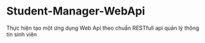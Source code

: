 # Student-Manager-WebApi
Thực hiện tạo một ứng dụng Web Api theo chuẩn RESTfull api quản lý thông tin sinh viên
